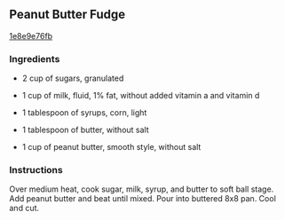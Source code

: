 ## Peanut Butter Fudge

[1e8e9e76fb](http://www.food.com/recipe/peanut-butter-fudge-88725)

### Ingredients

 - 2 cup of sugars, granulated

 - 1 cup of milk, fluid, 1% fat, without added vitamin a and vitamin d

 - 1 tablespoon of syrups, corn, light

 - 1 tablespoon of butter, without salt

 - 1 cup of peanut butter, smooth style, without salt

### Instructions

Over medium heat, cook sugar, milk, syrup, and butter to soft ball stage. Add peanut butter and beat until mixed. Pour into buttered 8x8 pan. Cool and cut.